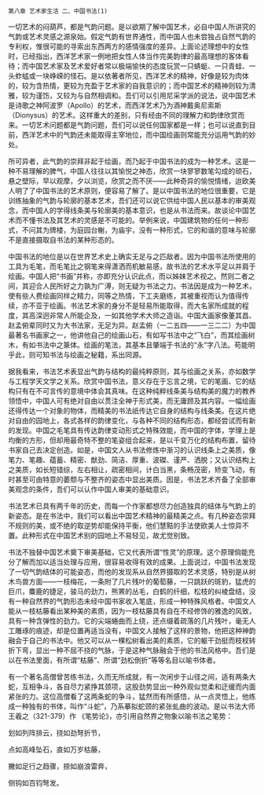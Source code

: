     第八章 艺术家生活 二、中国书法(1) 

   一切艺术的闷葫芦，都是气韵问题。是以欲期了解中国艺术，必自中国人所讲究的气韵或艺术灵感之源泉始。假定气韵有世界通性，而中国人也未尝独占自然气韵的专利权，惟很可能的寻索出东西两方的感情强度的差异。上面论述理想中的女性时，已经指出，西洋艺术家一例地把女性人体当作完美韵律的最高理想的客体看待；而中国艺术家及艺术爱好者常以极端愉快的态度玩赏一只蜻蜓、一只青蛙、一头蚱蜢或一块峥嵘的怪石。是以依著者所见，西洋艺术的精神，好像是较为肉体的，较为含热情，更较为充盈于艺术家的自我意识的；而中国艺术的精神则较为清雅，较为谨饬，又较为与自然相调和。吾们可以引用尼采学派的说法，说中国艺术是诗歌之神阿波罗（Apollo）的艺术，而西洋艺术乃为酒神戴奥尼索斯（Dionysus）的艺术。这样重大的差别，只有经由不同的理解力和韵律欣赏而来。一切艺术问题都是气韵问题，吾们可以说任何国家都是一样；也可以说直到目前，西洋艺术中的气韵还未能取得主宰地位，而中国绘画则常能充分运用气韵的妙处。

   所可异者，此气韵的崇拜非起于绘画，而乃起于中国书法的成为一种艺术。这是一种不易理解的脾气，中国人往往以其愉悦之神态，欣赏一块寥寥数笔勾成的顽石，悬之壁际，早以观摩，夕以浏览，欣赏之而不厌——此种奇异的愉悦情绪，迨欧美人明了了中国书法的艺术原则，便容易了解了。是以中国书法的地位很重要，它是训练抽象的气韵与轮廓的基本艺术，吾们还可以说它供给中国人民以基本的审美观念，而中国人的学得线条美与轮廓美的基本意识，也是从书法而来。故谈论中国艺术而不懂书法及其艺术的灵感是不可能的。举例来说，中国建筑物的任何一种形式，不问其为牌楼，为庭园台榭，为庙宇，没有一种形式，它的和谐的意味与轮廓不是直接摄取自书法的某种形态的。

   中国书法的地位是以在世界艺术史上确实无足与之匹敌者。因为中国书法所使用的工具为毛笔，而毛笔比之钢笔来得潇洒而机敏易感，故书法的艺术水平足以并肩于绘画。中国人把“书画”并称，亦即充分认识此点，而以姊妹艺术视之。然则二者之间，其迎合人民所好之力孰为广溥，则无疑为书法之力。书法因是成为一种艺术，使有些人费绘画同样之精力，同等之热情，下工夫磨练，其被重视而认为值得传续，亦不亚于绘画。书法艺术家的身分不是轻易所能取得，而大名家所成就的程度，其高深迥非常人所能企及，一如其他学术大师之造诣。中国大画家像董其昌、赵孟俯辈同时又为大书法家，无足为异。赵孟俯（一二五四——一三二二）为中国最著名书画家之一，他讲他自己的绘画山石，有如写书法中之“飞白”，而其绘画树木，有如书法中之篆体。绘画的笔法，其基本且肇端于书法的“永”字八法。苟能明乎此，则可知书法与绘画之秘籍，系出同源。

   据我看来，书法艺术表显出气韵与结构的最纯粹原则，其与绘画之关系，亦如数学与工程学天文学之关系。欣赏中国书法，意义存在于忘言之境，它的笔画、它的结构只有在不可言传的意境中体会其真味。在这种纯粹线条美与结构美的魔力的教养领悟中，中国人可有绝对自由以贯注全神于形式美，而无庸顾及其内容。一幅绘画还得传达一个对象的物体，而精美的书法祇传达它自身的结构与线条美。在这片绝对自由的园地上，各式各样的韵律变化，与各种不同的结构形态，都经尝试而有新的发现。中国之毛笔具有传达韵律变动形式之特殊效能，而中国的字体，学理上是均衡的方形，但却用最奇特不整的笔姿组合起来，是以千变万化的结构布置，留待书家自己去决定创造。如是，中国文人从书法修炼中渐习的认识线条上之美质，像笔力、笔趣、蕴蓄、精密、猷劲、简洁、厚重、波磔、谨严、洒脱；又认识结构上之美质，如长短错综，左右相让，疏密相间，计白当黑，条畅茂密，矫变飞动，有时甚至可由特意的萎颓与不整齐的姿态中显出美质。因是，书法艺术齐备了全部审美观念的条件，吾们可以认作中国人审美的基础意识。

   书法艺术已具有两千年的历史，而每一个作家都想尽力创造独具的结体与气韵上的新姿态。是在书法中，我们可以看出中国艺术精神的最精美之点。有几种姿态崇拜不规则的美，或不绝的取逆势却能保持平衡，他们慧黠的手法使欧美人士惊异不置。此种形式在中国艺术别的园地上不易轻见，故尤觉别致。

   书法不独替中国艺术奠下审美基础，它又代表所谓“性灵”的原理。这个原理倘能充分了解而加以适当处理与应用，很容易收得有效的成果。上面说过，中国书法发现了一切气韵结体的可能姿态，而他的发现系从自然界摄取的艺术灵感，特别是从树木鸟兽方面——一枝梅花，一条附了几片残叶的葡萄藤，一只跳跃的斑豹，猛虎的巨爪，麋鹿的捷足，骏马的劲力，熊罴的丛毛，白鹤的纤细，松枝的纠棱盘结，没有一种自然界的气韵形态未经中国书家收入笔底，形成一种特殊风格者。中国文人能从一枝枯藤看出某种美的素质，因为一枝枯藤具有自在不经修饰的雅逸的风致，具有一种含弹性的劲力。它的尖端蜷曲而上绕，还点缀着疏落的几片残叶，毫无人工雕琢的痕迹，却是位置再适当没有，中国文人接触了这样的景物，他把这种神韵融会于自己的书法中。他又可以从一棵松树看出美的素质，它的躯干劲挺而枝杈转折下弯，显出一种不屈不挠的气脉，于是这种气脉融会于他的书法风格中。吾们是以在书法里面，有所谓“枯藤”、所谓“劲松倒折”等等名目以喻书体者。

   有一个著名高僧曾苦练书法，久而无所成就，有一次闲步于山径之间，适有两条大蛇，互相争斗，各自尽力紧挣其颈项，这股劲势显出一种外观似觉柔和迂缓而内面紧张的力。这位高僧看了这两条蛇的争斗，猛然而有所感悟，从一点灵悟上，他练成一种独有的书体，叫作“斗蛇”，乃系摹拟蛇颈的紧张虬曲的波动。是以书法大师王羲之（321-379）作 《笔势论》，亦引用自然界之物象以喻书法之笔势：

   划如列阵排云，挠如劲弩折节，

   点如高峰坠石，直如万岁枯藤，

   撇如足行之趋骤，捺如崩浪雷奔，

   侧钩如百钧弩发。


